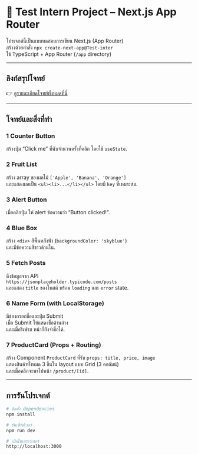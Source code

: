 # 🧠 Test Intern Project – Next.js App Router

โปรเจกต์นี้เป็นแบบทดสอบการเขียน Next.js (App Router)  
สร้างด้วยคำสั่ง `npx create-next-app@Test-inter`  
ใช้ TypeScript + App Router (`/app` directory)

---

## ลิงก์สรุปโจทย์
👉 [ดูรายละเอียดโจทย์ทั้งหมดที่นี่](https://docs.google.com/document/d/1NJ0t3r2_IicACZdtJZJgJE56HObBKMP5LemH4DckhrY/edit?usp=sharing)

---

## โจทย์และสิ่งที่ทำ

### 1️ Counter Button
สร้างปุ่ม “Click me” ที่นับจำนวนครั้งที่คลิก โดยใช้ `useState`.

### 2️ Fruit List
สร้าง array ของผลไม้ `['Apple', 'Banana', 'Orange']`  
และแสดงผลเป็น `<ul><li>...</li></ul>` โดยมี `key` ที่เหมาะสม.

### 3️ Alert Button
เมื่อคลิกปุ่ม ให้ alert ข้อความว่า “Button clicked!”.

### 4️ Blue Box
สร้าง `<div>` สีพื้นหลังฟ้า (`backgroundColor: 'skyblue'`)  
และมีข้อความสีขาวด้านใน.

### 5️ Fetch Posts
ดึงข้อมูลจาก API  
`https://jsonplaceholder.typicode.com/posts`  
และแสดง `title` ของโพสต์ พร้อม `loading` และ `error` state.

### 6️ Name Form (with LocalStorage)
มีช่องกรอกชื่อและปุ่ม Submit  
เมื่อ Submit ให้แสดงชื่อด้านล่าง  
และเมื่อรีเฟรช หน้าก็ยังจำชื่อได้.

### 7️ ProductCard (Props + Routing)
สร้าง Component `ProductCard` ที่รับ `props: title, price, image`  
แสดงสินค้าทั้งหมด 3 ชิ้นใน layout แบบ Grid (3 คอลัมน์)  
และเมื่อคลิกจะพาไปหน้า `/product/[id]`.

---

## การรันโปรเจกต์

```bash
# ติดตั้ง dependencies
npm install

# รันเซิร์ฟเวอร์
npm run dev

# เปิดในเบราว์เซอร์
http://localhost:3000
